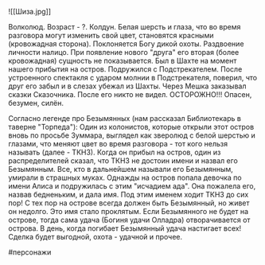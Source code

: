 
![[Шиза.jpg]]

Волколюд. Возраст - ?. Колдун. 
Белая шерсть и глаза, что во время разговора могут изменить свой цвет, становятся красными (кровожадная сторона). 
Поклоняется Богу дикой охоты. Раздвоение личности налицо. При появление нового "друга" его вторая (более кровожадная) сущность не показывается.
Был в Шахте на момент нашего прибытия на остров. Подружился с Подстрекателем. После устроенного спектакля с ударом молнии в Подстрекателя, поверил, что друг его забыл и в слезах убежал из Шахты. 
Через Мешка заказывал сказки Сказочника. После его никто не видел.
ОСТОРОЖНО!!! Опасен, безумен, силён.

Согласно легенде про Безымянных (нам рассказал Библиотекарь в таверне "Торпеда"):
Один из колонистов, которые открыли этот остров вновь по просьбе Зуммара, выглядел как  зверолюд с белой шерстью и глазами, что меняют цвет во время разговора - тот кого нельзя называть (далее - ТКНЗ). Когда он прибыл на остров, один из распределителей сказал, что ТКНЗ не достоин имени и назвал его Безымянным. Все, кто в дальнейшем называли его Безымянным, умирали в страшных муках. 
Однажды на остров попала девочка по имени Алиса и подружилась с этим "исчадием ада". Она пожалела его, назвав бедненьким, и дала имя. Под этим именем ходит ТКНЗ до сих пор! 
С тех пор на острове всегда должен быть Безымянный, но живет он недолго. Это имя стало проклятым. Если Безымянного не будет на острове, тогда сама удача (Богиня удачи Олладра) отворачивается от острова. 
В день, когда погибает Безымянный удача настигает всех! Сделка будет выгодной, охота - удачной и прочее.

 #персонажи 
